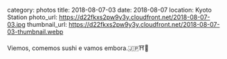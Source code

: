 category: photos 
title: 2018-08-07-03
date: 2018-08-07
location: Kyoto Station
photo_url: https://d22fkxs2pw9y3y.cloudfront.net/2018-08-07-03.jpg
thumbnail_url: https://d22fkxs2pw9y3y.cloudfront.net/2018-08-07-03-thumbnail.webp

Viemos, comemos sushi e vamos embora.🇯🇵⛩🍣    